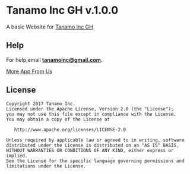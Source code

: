 # Tanamo Inc GH v.1.0.0
A basic Website for <a class="btn btn-cta-primary" href='https://webs-225fd.firebaseapp.com/' target="_blank">Tanamo Inc GH</a>



## Help
For help,email **tanamoinc@gmail.com.**

 <a class="btn btn-cta-primary" href='https://play.google.com/store/search?q=tanamo%20inc&c=apps' target="_blank">More App From Us</a>

## License
    Copyright 2017 Tanamo Inc.
    Licensed under the Apache License, Version 2.0 (the "License");
    you may not use this file except in compliance with the License.
    You may obtain a copy of the License at

       http://www.apache.org/licenses/LICENSE-2.0

    Unless required by applicable law or agreed to in writing, software
    distributed under the License is distributed on an "AS IS" BASIS,
    WITHOUT WARRANTIES OR CONDITIONS OF ANY KIND, either express or implied.
    See the License for the specific language governing permissions and
    limitations under the License.


